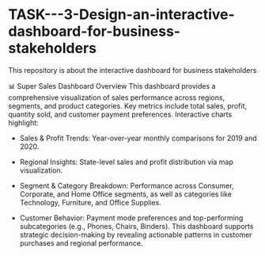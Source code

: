 # TASK---3-Design-an-interactive-dashboard-for-business-stakeholders
This repository is about the interactive dashboard for business stakeholders


📊 Super Sales Dashboard Overview
This dashboard provides a comprehensive visualization of sales performance across regions, segments, and product categories. Key metrics include total sales, profit, quantity sold, and customer payment preferences. Interactive charts highlight:

- Sales & Profit Trends: Year-over-year monthly comparisons for 2019 and 2020.

- Regional Insights: State-level sales and profit distribution via map visualization.

- Segment & Category Breakdown: Performance across Consumer, Corporate, and Home Office segments, as well as categories like Technology, Furniture, and Office Supplies.

- Customer Behavior: Payment mode preferences and top-performing subcategories (e.g., Phones, Chairs, Binders).
This dashboard supports strategic decision-making by revealing actionable patterns in customer purchases and regional performance.
